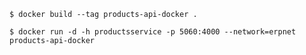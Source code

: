 ```$ docker build --tag products-api-docker .```

```$ docker run -d -h productsservice -p 5060:4000 --network=erpnet products-api-docker```

